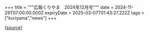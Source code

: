 +++
title = """広報くりやま　2024年12月号"""
date = 2024-11-29T07:00:00.000Z
expiryDate = 2025-03-07T01:43:27.222Z
tags = ["kuriyama","news"]
+++


[[source]](https://www.town.kuriyama.hokkaido.jp/site/koho/29562.html)

